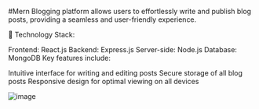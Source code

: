 #Mern Blogging platform allows users to effortlessly write and publish blog posts, providing a seamless and user-friendly experience.

🔧 Technology Stack:

 Frontend: React.js
 Backend: Express.js
 Server-side: Node.js
 Database: MongoDB
 Key features include:

Intuitive interface for writing and editing posts
Secure storage of all blog posts
Responsive design for optimal viewing on all devices

![image](https://github.com/user-attachments/assets/e85d7282-6834-4e0e-a91e-06fb1f22cc74)

